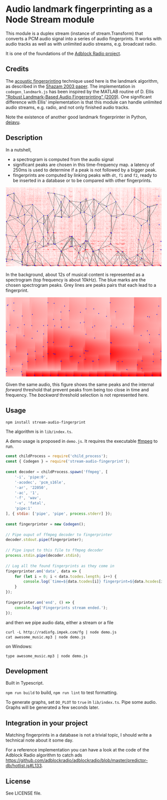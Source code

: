 # Audio landmark fingerprinting as a Node Stream module

This module is a duplex stream (instance of stream.Transform) that converts a PCM audio signal into a series of audio fingerprints. It works with audio tracks as well as with unlimited audio streams, e.g. broadcast radio.

It is one of the foundations of the [Adblock Radio project](https://github.com/adblockradio/adblockradio).

## Credits

The [acoustic fingerprinting](https://en.wikipedia.org/wiki/Acoustic_fingerprint) technique used here is the landmark algorithm, as described in the [Shazam 2003 paper](http://www.ee.columbia.edu/~dpwe/papers/Wang03-shazam.pdf).
The implementation in ```codegen_landmark.js``` has been inspired by the MATLAB routine of D. Ellis ["Robust Landmark-Based Audio Fingerprinting" (2009)](http://labrosa.ee.columbia.edu/matlab/fingerprint/). One significant difference with Ellis' implementation is that this module can handle unlimited audio streams, e.g. radio, and not only finished audio tracks.

Note the existence of another good landmark fingerprinter in Python, [dejavu](https://github.com/worldveil/dejavu).

## Description

In a nutshell,
- a spectrogram is computed from the audio signal
- significant peaks are chosen in this time-frequency map. a latency of 250ms is used to determine if a peak is not followed by a bigger peak.
- fingerprints are computed by linking peaks with ```dt```, ```f1``` and ```f2```, ready to be inserted in a database or to be compared with other fingerprints.

![Spectrogram, peaks and pairs](.github/assets/out-fft.png)

In the background, about 12s of musical content is represented as a spectrogram (top frequency is about 10kHz). The blue marks are the chosen spectrogram peaks. Grey lines are peaks pairs that each lead to a fingerprint.

![Threshold and peaks](.github/assets/out-thr.png)

Given the same audio, this figure shows the same peaks and the internal *forward* threshold that prevent peaks from being too close in time and frequency. The *backward* threshold selection is not represented here.

## Usage

```shell
npm install stream-audio-fingerprint
```

The algorithm is in `lib/index.ts`.

A demo usage is proposed in `demo.js`. It requires the executable [ffmpeg](https://ffmpeg.org/download.html) to run.

```js
const childProcess = require('child_process');
const { Codegen } = require('stream-audio-fingerprint');

const decoder = childProcess.spawn('ffmpeg', [
	'-i', 'pipe:0',
	'-acodec', 'pcm_s16le',
	'-ar', '22050',
	'-ac', '1',
	'-f', 'wav',
	'-v', 'fatal',
	'pipe:1'
], { stdio: ['pipe', 'pipe', process.stderr] });

const fingerprinter = new Codegen();

// Pipe ouput of ffmpeg decoder to fingerprinter
decoder.stdout.pipe(fingerprinter);

// Pipe input to this file to ffmpeg decoder
process.stdin.pipe(decoder.stdin);

// Log all the found fingerprints as they come in
fingerprinter.on('data', data => {
	for (let i = 0; i < data.tcodes.length; i++) {
		console.log(`time=${data.tcodes[i]} fingerprint=${data.hcodes[i]}`);
	}
});

fingerprinter.on('end', () => {
	console.log('Fingerprints stream ended.');
});
```

and then we pipe audio data, either a stream or a file

```shell
curl -L http://radiofg.impek.com/fg | node demo.js
cat awesome_music.mp3 | node demo.js
```
on Windows:
```
type awesome_music.mp3 | node demo.js
```

## Development

Built in Typescript.

`npm run build` to build, `npm run lint` to test formatting.

To generate graphs, set `DO_PLOT` to `true` in `lib/index.ts`. Pipe some audio. Graphs will be generated a few seconds later.

## Integration in your project

Matching fingerprints in a database is not a trivial topic, I should write a technical note about it some day.

For a reference implementation you can have a look at the code of the Adblock Radio algorithm to catch ads https://github.com/adblockradio/adblockradio/blob/master/predictor-db/hotlist.js#L133.

## License

See LICENSE file.
